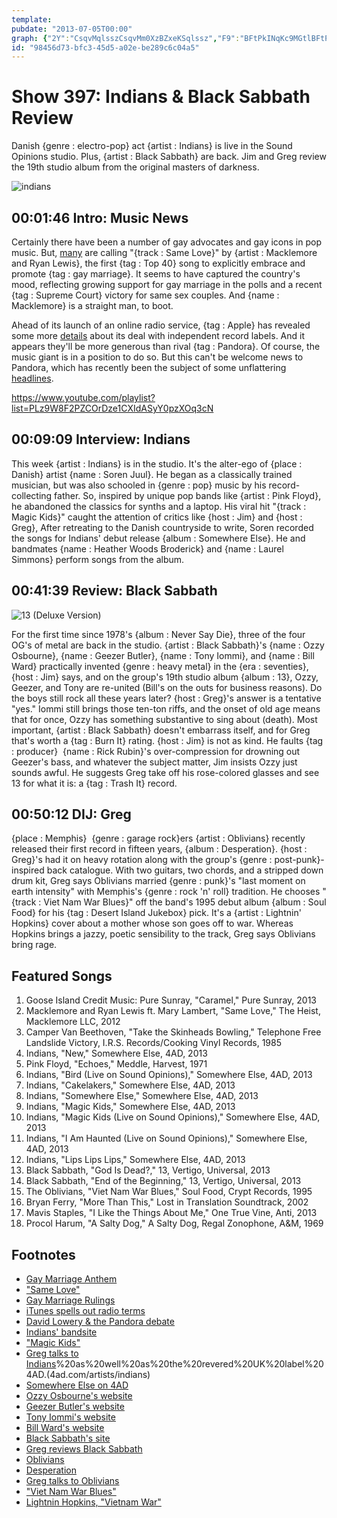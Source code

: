 ```yaml
---
template: 
pubdate: "2013-07-05T00:00"
graph: {"2Y":"CsqvMqlsszCsqvMm0XzBZxeKSqlssz","F9":"BFtPkINqKc9MGtlBFtPk5LMU2BFtPkBFtPkDgehxBFtPkecFkh2bPgGBFtPkBFtPki8qo1","1XF":"1oM9tBDIY81oM9txdb8l1oM9tUjCuq1oM9tBI3291oM9thxHYL1oM9tdE2prQ6HUEdE2prBQsAMX6cfdBHm1GgMit60ZKWn3koZS","2BO":"RdajLn6zhKBJK8KRdajL42NvqRdajL46tLpRdajLBLsPGRdajL5EBTCRdajL42NvqBHm1G42Nvq5EBTC42NvqqYVo9"}
id: "98456d73-bfc3-45d5-a02e-be289c6c04a5"
---
```






# Show 397: Indians & Black Sabbath Review

Danish {genre : electro-pop} act {artist : Indians} is live in the Sound Opinions studio. Plus, {artist : Black Sabbath} are back. Jim and Greg review the 19th studio album from the original masters of darkness.

![indians](https://static.soundopinions.org/images/2013/indians.jpg)



## 00:01:46 Intro: Music News

Certainly there have been a number of gay advocates and gay icons in pop music. But, [many](http://www.nytimes.com/2013/07/01/arts/music/stars-align-for-a-gay-marriage-anthem.html?_r=0) are calling "{track : Same Love}" by {artist : Macklemore and Ryan Lewis}, the first {tag : Top 40} song to explicitly embrace and promote {tag : gay marriage}. It seems to have captured the country's mood, reflecting growing support for gay marriage in the polls and a recent {tag : Supreme Court} victory for same sex couples. And {name : Macklemore} is a straight man, to boot.

Ahead of its launch of an online radio service, {tag : Apple} has revealed some more [details](http://blogs.wsj.com/digits/2013/06/26/apple-spells-out-itunes-radio-terms-for-record-labels/) about its deal with independent record labels. And it appears they'll be more generous than rival {tag : Pandora}. Of course, the music giant is in a position to do so. But this can't be welcome news to Pandora, which has recently been the subject of some unflattering [headlines](headlines).

https://www.youtube.com/playlist?list=PLz9W8F2PZCOrDze1CXIdASyY0pzXOq3cN



## 00:09:09 Interview: Indians

This week {artist : Indians} is in the studio. It's the alter-ego of {place : Danish} artist {name : Soren Juul}. He began as a classically trained musician, but was also schooled in {genre : pop} music by his record-collecting father. So, inspired by unique pop bands like {artist : Pink Floyd}, he abandoned the classics for synths and a laptop. His viral hit "{track : Magic Kids}" caught the attention of critics like {host : Jim} and {host : Greg}, After retreating to the Danish countryside to write, Soren recorded the songs for Indians' debut release {album : Somewhere Else}. He and bandmates {name : Heather Woods Broderick} and {name : Laurel Simmons} perform songs from the album.



## 00:41:39 Review: Black Sabbath

![13 (Deluxe Version)](https://static.soundopinions.org/assets/397/1XF0.jpg)

For the first time since 1978's {album : Never Say Die}, three of the four OG's of metal are back in the studio. {artist : Black Sabbath}'s {name : Ozzy Osbourne}, {name : Geezer Butler}, {name : Tony Iommi}, and {name : Bill Ward} practically invented {genre : heavy metal} in the {era : seventies}, {host : Jim} says, and on the group's 19th studio album {album : 13}, Ozzy, Geezer, and Tony are re-united (Bill's on the outs for business reasons). Do the boys still rock all these years later? {host : Greg}'s answer is a tentative "yes." Iommi still brings those ten-ton riffs, and the onset of old age means that for once, Ozzy has something substantive to sing about (death). Most important, {artist : Black Sabbath} doesn't embarrass itself, and for Greg that's worth a {tag : Burn It} rating. {host : Jim} is not as kind. He faults {tag : producer}  {name : Rick Rubin}'s over-compression for drowning out Geezer's bass, and whatever the subject matter, Jim insists Ozzy just sounds awful. He suggests Greg take off his rose-colored glasses and see 13 for what it is: a {tag : Trash It} record.



## 00:50:12 DIJ: Greg

{place : Memphis}  {genre : garage rock}ers {artist : Oblivians} recently released their first record in fifteen years, {album : Desperation}. {host : Greg}'s had it on heavy rotation along with the group's {genre : post-punk}-inspired back catalogue. With two guitars, two chords, and a stripped down drum kit, Greg says Oblivians married {genre : punk}'s "last moment on earth intensity" with Memphis's {genre : rock 'n' roll} tradition. He chooses "{track : Viet Nam War Blues}" off the band's 1995 debut album {album : Soul Food} for his {tag : Desert Island Jukebox} pick. It's a {artist : Lightnin' Hopkins} cover about a mother whose son goes off to war. Whereas Hopkins brings a jazzy, poetic sensibility to the track, Greg says Oblivians bring rage.



## Featured Songs

1. Goose Island Credit Music: Pure Sunray, "Caramel," Pure Sunray, 2013
2. Macklemore and Ryan Lewis ft. Mary Lambert, "Same Love," The Heist, Macklemore LLC, 2012
3. Camper Van Beethoven, "Take the Skinheads Bowling," Telephone Free Landslide Victory, I.R.S. Records/Cooking Vinyl Records, 1985
4. Indians, "New," Somewhere Else, 4AD, 2013
5. Pink Floyd, "Echoes," Meddle, Harvest, 1971
6. Indians, "Bird (Live on Sound Opinions)," Somewhere Else, 4AD, 2013
7. Indians, "Cakelakers," Somewhere Else, 4AD, 2013
8. Indians, "Somewhere Else," Somewhere Else, 4AD, 2013
9. Indians, "Magic Kids," Somewhere Else, 4AD, 2013
10. Indians, "Magic Kids (Live on Sound Opinions)," Somewhere Else, 4AD, 2013
11. Indians, "I Am Haunted (Live on Sound Opinions)," Somewhere Else, 4AD, 2013
12. Indians, "Lips Lips Lips," Somewhere Else, 4AD, 2013
13. Black Sabbath, "God Is Dead?," 13, Vertigo, Universal, 2013
14. Black Sabbath, "End of the Beginning," 13, Vertigo, Universal, 2013
15. The Oblivians, "Viet Nam War Blues," Soul Food, Crypt Records, 1995
16. Bryan Ferry, "More Than This," Lost in Translation Soundtrack, 2002
17. Mavis Staples, "I Like the Things About Me," One True Vine, Anti, 2013
18. Procol Harum, "A Salty Dog," A Salty Dog, Regal Zonophone, A&M, 1969



## Footnotes

- [Gay Marriage Anthem](http://www.nytimes.com/2013/07/01/arts/music/stars-align-for-a-gay-marriage-anthem.html?_r=0)
- ["Same Love"](http://www.youtube.com/watch?v=hlVBg7_08n0)
- [Gay Marriage Rulings](http://www.npr.org/2013/06/26/195956196/supreme-court-extends-gay-marriage-rights-with-two-rulings)
- [iTunes spells out radio terms](http://blogs.wsj.com/digits/2013/06/26/apple-spells-out-itunes-radio-terms-for-record-labels/)
- [David Lowery & the Pandora debate](http://www.spin.com/articles/pandora-david-lowery-cracker-low-royalties-debate-streaming/)
- [Indians' bandsite](http://www.heyiamindians.com/)
- ["Magic Kids"](http://www.youtube.com/watch?v=aaaC2TKsXi8)
- [Greg talks to Indians](http://articles.chicagotribune.com/2013-03-01/entertainment/chi-indians-interview-20130227_1_synthesizer-folk-band-musical-ability)%20as%20well%20as%20the%20revered%20UK%20label%204AD.(4ad.com/artists/indians)
- [Somewhere Else  on 4AD](http://www.4ad.com/releases/21710)
- [Ozzy Osbourne's website](http://www.ozzy.com/us/home)
- [Geezer Butler's website](http://www.geezerbutler.com/)
- [Tony Iommi's website](http://www.iommi.com/)
- [Bill Ward's website](http://www.billward.com/)
- [Black Sabbath's site](http://www.blacksabbath.com/)
- [Greg reviews Black Sabbath](http://articles.chicagotribune.com/2013-06-09/entertainment/chi-black-sabbath-album-review-20130609_1_black-sabbath-tony-iommi-ozzy-osbourne)
- [Oblivians](https://www.facebook.com/theoblivians)
- [Desperation](http://www.midheaven.com/item/desperation-by-oblivians-cd)
- [Greg talks to Oblivians](http://articles.chicagotribune.com/2013-07-03/entertainment/chi-oblivians-interview-20130703_1_band-members-memphis-punk-and-hardcore)
- ["Viet Nam War Blues"](http://www.youtube.com/watch?v=-89Kii9cHKU)
- [Lightnin Hopkins, "Vietnam War"](http://www.youtube.com/watch?v=6ySfSqpSeHk)